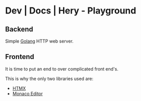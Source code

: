 # Dev | Docs | Hery - Playground
## Backend
Simple [Golang](https://go.dev/) HTTP web server.

## Frontend
It is time to put an end to over complicated front end's. 

This is why the only two libraries used are: 
- [HTMX](https://htmx.org/)
- [Monaco Editor](https://microsoft.github.io/monaco-editor/)